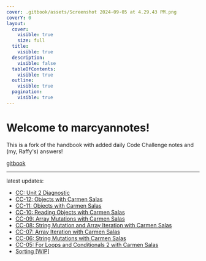 ```yaml
---
cover: .gitbook/assets/Screenshot 2024-09-05 at 4.29.43 PM.png
coverY: 0
layout:
  cover:
    visible: true
    size: full
  title:
    visible: true
  description:
    visible: false
  tableOfContents:
    visible: true
  outline:
    visible: true
  pagination:
    visible: true
---
```


# Welcome to **marcyannotes**!

This is a fork of the handbook with added daily Code Challenge notes and (my, Raffy's) answers!

[gitbook](https://raffycastlee.gitbook.io/marcyannotes)

---

latest updates:

- [CC: Unit 2 Diagnostic](codechallenge-curriculum/unit-2/20241024.md)
- [CC-12: Objects with Carmen Salas](codechallenge-curriculum/unit-2/20241023.md)
- [CC-11: Objects with Carmen Salas](codechallenge-curriculum/unit-2/20241022.md)
- [CC-10: Reading Objects with Carmen Salas](codechallenge-curriculum/unit-2/20241021.md)
- [CC-09: Array Mutations with Carmen Salas](codechallenge-curriculum/unit-2/20241017.md)
- [CC-08: String Mutation and Array Iteration with Carmen Salas](codechallenge-curriculum/unit-2/20241016.md)
- [CC-07: Array Iteration with Carmen Salas](codechallenge-curriculum/unit-2/20241015.md)
- [CC-06: String Mutations with Carmen Salas](codechallenge-curriculum/unit-2/20241010.md)
- [CC-05: For Loops and Conditionals 2 with Carmen Salas](codechallenge-curriculum/unit-1/20241009.md)
- [Sorting [WIP]](codechallenge-curriculum/sorting.md)
